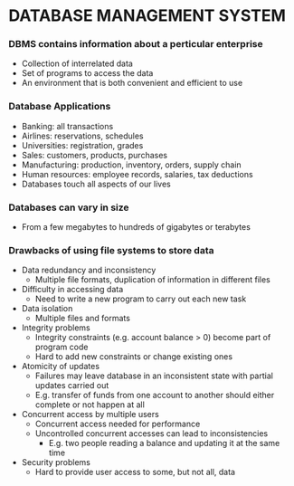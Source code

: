 # DATABASE MANAGEMENT SYSTEM
### DBMS contains information about a perticular enterprise
- Collection of interrelated data
- Set of programs to access the data
- An environment that is both convenient and efficient to use
### Database Applications
- Banking: all transactions
- Airlines: reservations, schedules
- Universities: registration, grades
- Sales: customers, products, purchases
- Manufacturing: production, inventory, orders, supply chain
- Human resources: employee records, salaries, tax deductions
- Databases touch all aspects of our lives
### Databases can vary in size
- From a few megabytes to hundreds of gigabytes or terabytes
### Drawbacks of using file systems to store data
- Data redundancy and inconsistency
  - Multiple file formats, duplication of information in different files
- Difficulty in accessing data
  - Need to write a new program to carry out each new task
- Data isolation
  - Multiple files and formats
- Integrity problems
  - Integrity constraints (e.g. account balance > 0) become part of program code
  - Hard to add new constraints or change existing ones
- Atomicity of updates
  - Failures may leave database in an inconsistent state with partial updates carried out
  - E.g. transfer of funds from one account to another should either complete or not happen at all
- Concurrent access by multiple users
  - Concurrent access needed for performance
  - Uncontrolled concurrent accesses can lead to inconsistencies
    - E.g. two people reading a balance and updating it at the same time
- Security problems
  - Hard to provide user access to some, but not all, data